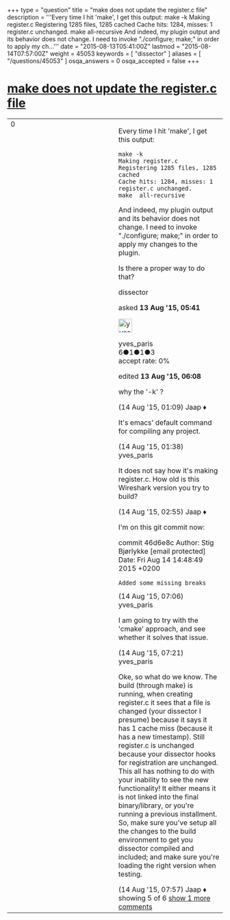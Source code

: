 +++
type = "question"
title = "make does not update the register.c file"
description = '''Every time I hit &#x27;make&#x27;, I get this output: make -k Making register.c Registering 1285 files, 1285 cached Cache hits: 1284, misses: 1 register.c unchanged. make all-recursive  And indeed, my plugin output and its behavior does not change. I need to invoke &quot;./configure; make;&quot; in order to apply my ch...'''
date = "2015-08-13T05:41:00Z"
lastmod = "2015-08-14T07:57:00Z"
weight = 45053
keywords = [ "dissector" ]
aliases = [ "/questions/45053" ]
osqa_answers = 0
osqa_accepted = false
+++

<div class="headNormal">

# [make does not update the register.c file](/questions/45053/make-does-not-update-the-registerc-file)

</div>

<div id="main-body">

<div id="askform">

<table id="question-table" style="width:100%;"><colgroup><col style="width: 50%" /><col style="width: 50%" /></colgroup><tbody><tr class="odd"><td style="width: 30px; vertical-align: top"><div class="vote-buttons"><span id="post-45053-upvote" class="ajax-command post-vote up" rel="nofollow" title="I like this post (click again to cancel)"> </span><div id="post-45053-score" class="post-score" title="current number of votes">0</div><span id="post-45053-downvote" class="ajax-command post-vote down" rel="nofollow" title="I dont like this post (click again to cancel)"> </span> <span id="favorite-mark" class="ajax-command favorite-mark" rel="nofollow" title="mark/unmark this question as favorite (click again to cancel)"> </span><div id="favorite-count" class="favorite-count"></div></div></td><td><div id="item-right"><div class="question-body"><p>Every time I hit 'make', I get this output:</p><pre><code>make -k
Making register.c
Registering 1285 files, 1285 cached
Cache hits: 1284, misses: 1
register.c unchanged.
make  all-recursive</code></pre><p>And indeed, my plugin output and its behavior does not change. I need to invoke "./configure; make;" in order to apply my changes to the plugin.</p><p>Is there a proper way to do that?</p></div><div id="question-tags" class="tags-container tags"><span class="post-tag tag-link-dissector" rel="tag" title="see questions tagged &#39;dissector&#39;">dissector</span></div><div id="question-controls" class="post-controls"></div><div class="post-update-info-container"><div class="post-update-info post-update-info-user"><p>asked <strong>13 Aug '15, 05:41</strong></p><img src="https://secure.gravatar.com/avatar/b6ce7a43b172768e46dcbe233f772931?s=32&amp;d=identicon&amp;r=g" class="gravatar" width="32" height="32" alt="yves_paris&#39;s gravatar image" /><p><span>yves_paris</span><br />
<span class="score" title="6 reputation points">6</span><span title="1 badges"><span class="badge1">●</span><span class="badgecount">1</span></span><span title="1 badges"><span class="silver">●</span><span class="badgecount">1</span></span><span title="3 badges"><span class="bronze">●</span><span class="badgecount">3</span></span><br />
<span class="accept_rate" title="Rate of the user&#39;s accepted answers">accept rate:</span> <span title="yves_paris has no accepted answers">0%</span></p></div><div class="post-update-info post-update-info-edited"><p><span> edited <strong>13 Aug '15, 06:08</strong> </span></p></div></div><div id="comments-container-45053" class="comments-container"><span id="45096"></span><div id="comment-45096" class="comment"><div id="post-45096-score" class="comment-score"></div><div class="comment-text"><p>why the '-k' ?</p></div><div id="comment-45096-info" class="comment-info"><span class="comment-age">(14 Aug '15, 01:09)</span> <span class="comment-user userinfo">Jaap ♦</span></div></div><span id="45099"></span><div id="comment-45099" class="comment"><div id="post-45099-score" class="comment-score"></div><div class="comment-text"><p>It's emacs' default command for compiling any project.</p></div><div id="comment-45099-info" class="comment-info"><span class="comment-age">(14 Aug '15, 01:38)</span> <span class="comment-user userinfo">yves_paris</span></div></div><span id="45103"></span><div id="comment-45103" class="comment"><div id="post-45103-score" class="comment-score"></div><div class="comment-text"><p>It does not say how it's making register.c. How old is this Wireshark version you try to build?</p></div><div id="comment-45103-info" class="comment-info"><span class="comment-age">(14 Aug '15, 02:55)</span> <span class="comment-user userinfo">Jaap ♦</span></div></div><span id="45108"></span><div id="comment-45108" class="comment"><div id="post-45108-score" class="comment-score"></div><div class="comment-text"><p>I'm on this git commit now:</p><p>commit 46d6e8c Author: Stig Bjørlykke <span><span class="__cf_email__" data-cfemail="017275686641636b6e736d786a6a642f6e7366">[email protected]</span></span> Date: Fri Aug 14 14:48:49 2015 +0200</p><pre><code>Added some missing breaks</code></pre></div><div id="comment-45108-info" class="comment-info"><span class="comment-age">(14 Aug '15, 07:06)</span> <span class="comment-user userinfo">yves_paris</span></div></div><span id="45110"></span><div id="comment-45110" class="comment"><div id="post-45110-score" class="comment-score"></div><div class="comment-text"><p>I am going to try with the 'cmake' approach, and see whether it solves that issue.</p></div><div id="comment-45110-info" class="comment-info"><span class="comment-age">(14 Aug '15, 07:21)</span> <span class="comment-user userinfo">yves_paris</span></div></div><span id="45113"></span><div id="comment-45113" class="comment not_top_scorer"><div id="post-45113-score" class="comment-score"></div><div class="comment-text"><p>Oke, so what do we know. The build (through make) is running, when creating register.c it sees that a file is changed (your dissector I presume) because it says it has 1 cache miss (because it has a new timestamp). Still register.c is unchanged because your dissector hooks for registration are unchanged. This all has nothing to do with your inability to see the new functionality! It either means it is not linked into the final binary/library, or you're running a previous installment. So, make sure you've setup all the changes to the build environment to get you dissector compiled and included; and make sure you're loading the right version when testing.</p></div><div id="comment-45113-info" class="comment-info"><span class="comment-age">(14 Aug '15, 07:57)</span> <span class="comment-user userinfo">Jaap ♦</span></div></div></div><div id="comment-tools-45053" class="comment-tools"><span class="comments-showing"> showing 5 of 6 </span> <a href="#" class="show-all-comments-link">show 1 more comments</a></div><div class="clear"></div><div id="comment-45053-form-container" class="comment-form-container"></div><div class="clear"></div></div></td></tr></tbody></table>

</div>

</div>

